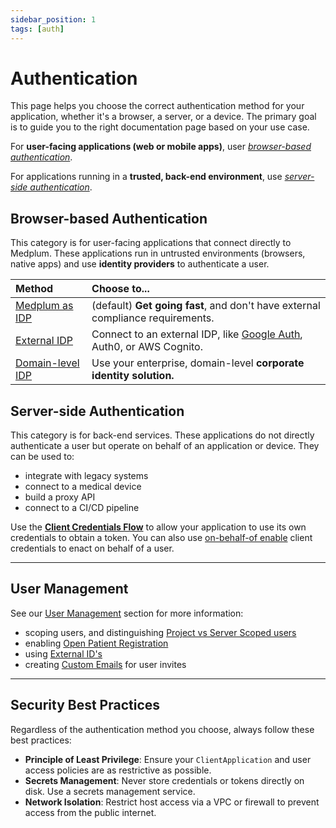 ```yaml
---
sidebar_position: 1
tags: [auth]
---
```


# Authentication

This page helps you choose the correct authentication method for your application, whether it's a browser, a server, or a device. The primary goal is to guide you to the right documentation page based on your use case.

For **user-facing applications (web or mobile apps)**, user [_browser-based authentication_](#browser-based-authentication). 

For applications running in a **trusted, back-end environment**, use [_server-side authentication_](#server-side-authentication). 

## Browser-based Authentication

This category is for user-facing applications that connect directly to Medplum. These applications run in untrusted environments (browsers, native apps) and use **identity providers** to authenticate a user. 

| Method | **Choose to...** |
| :--- | :--- | 
| [Medplum as IDP](./medplum-as-idp.md) | (default) **Get going fast**, and don't have external compliance requirements. |
| [External IDP](./external-identity-providers.mdx) | Connect to an external IDP, like [Google Auth](./google-auth.md), Auth0, or AWS Cognito. | 
| [Domain-level IDP](./domain-level-identity-providers.md) | Use your enterprise, domain-level **corporate identity solution.** |

## Server-side Authentication

This category is for back-end services. These applications do not directly authenticate a user but operate on behalf of an application or device. They can be used to: 

- integrate with legacy systems 
- connect to a medical device 
- build a proxy API 
- connect to a CI/CD pipeline 

Use the [**Client Credentials Flow**](/docs/auth/client-credentials) to allow your application to use its own credentials to obtain a token. You can also use [on-behalf-of enable](/docs/auth/on-behalf-of) client credentials to enact on behalf of a user. 

-----

## User Management

See our [User Management](/docs/user-management/) section for more information: 
  * scoping users, and distinguishing [Project vs Server Scoped users](/docs/user-management/project-vs-server-scoped-users.mdx)
  * enabling [Open Patient Registration](/docs/user-management/open-patient-registration.md)
  * using [External ID's](/docs/user-management/external-ids.md)
  * creating [Custom Emails](/docs/user-management/custom-emails.mdx) for user invites 
  
-----

## Security Best Practices

Regardless of the authentication method you choose, always follow these best practices:

  * **Principle of Least Privilege**: Ensure your `ClientApplication` and user access policies are as restrictive as possible.
  * **Secrets Management**: Never store credentials or tokens directly on disk. Use a secrets management service.
  * **Network Isolation**: Restrict host access via a VPC or firewall to prevent access from the public internet.